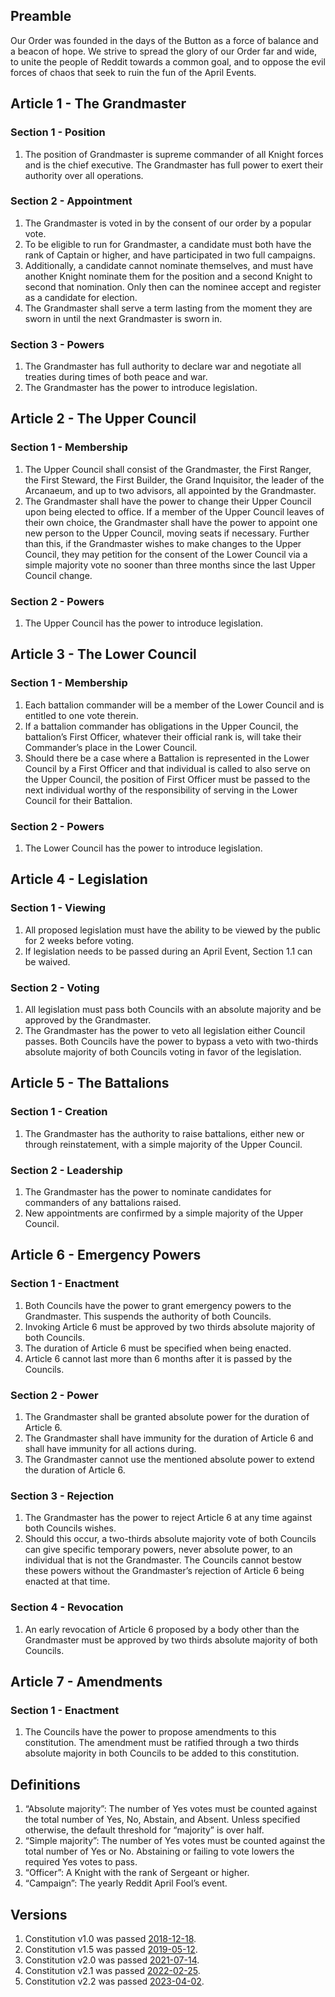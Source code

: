 [Version: 2.4]: #

## Preamble

Our Order was founded in the days of the Button as a force of balance and a beacon of hope. We strive to spread the glory of our Order far and wide, to unite the people of Reddit towards a common goal, and to oppose the evil forces of chaos that seek to ruin the fun of the April Events.

## Article 1 - The Grandmaster

### Section 1 - Position
1. The position of Grandmaster is supreme commander of all Knight forces and is the chief executive. The Grandmaster has full power to exert their authority over all operations.

### Section 2 - Appointment
1. The Grandmaster is voted in by the consent of our order by a popular vote.
2. To be eligible to run for Grandmaster, a candidate must both have the rank of Captain or higher, and have participated in two full campaigns.
3. Additionally, a candidate cannot nominate themselves, and must have another Knight nominate them for the position and a second Knight to second that nomination. Only then can the nominee accept and register as a candidate for election.
3. The Grandmaster shall serve a term lasting from the moment they are sworn in until the next Grandmaster is sworn in.

### Section 3 - Powers
1. The Grandmaster has full authority to declare war and negotiate all treaties during times of both peace and war.
2. The Grandmaster has the power to introduce legislation.

## Article 2 - The Upper Council

### Section 1 - Membership
1. The Upper Council shall consist of the Grandmaster, the First Ranger, the First Steward, the First Builder, the Grand Inquisitor, the leader of the Arcanaeum, and up to two advisors, all appointed by the Grandmaster.
2. The Grandmaster shall have the power to change their Upper Council upon being elected to office. If a member of the Upper Council leaves of their own choice, the Grandmaster shall have the power to appoint one new person to the Upper Council, moving seats if necessary. Further than this, if the Grandmaster wishes to make changes to the Upper Council, they may petition for the consent of the Lower Council via a simple majority vote no sooner than three months since the last Upper Council change.

### Section 2 - Powers
1. The Upper Council has the power to introduce legislation.

## Article 3 - The Lower Council

### Section 1 - Membership
1. Each battalion commander will be a member of the Lower Council and is entitled to one vote therein.
2. If a battalion commander has obligations in the Upper Council, the battalion’s First Officer, whatever their official rank is, will take their Commander’s place in the Lower Council.
3. Should there be a case where a Battalion is represented in the Lower Council by a First Officer and that individual is called to also serve on the Upper Council, the position of First Officer must be passed to the next individual worthy of the responsibility of serving in the Lower Council for their Battalion.

### Section 2 - Powers
1. The Lower Council has the power to introduce legislation.

## Article 4 - Legislation

### Section 1 - Viewing
1. All proposed legislation must have the ability to be viewed by the public for 2 weeks before voting.
2. If legislation needs to be passed during an April Event, Section 1.1 can be waived.

### Section 2 - Voting
1. All legislation must pass both Councils with an absolute majority and be approved by the Grandmaster.
2. The Grandmaster has the power to veto all legislation either Council passes. Both Councils have the power to bypass a veto with two-thirds absolute majority of both Councils voting in favor of the legislation.

## Article 5 - The Battalions

### Section 1 - Creation
1. The Grandmaster has the authority to raise battalions, either new or through reinstatement, with a simple majority of the Upper Council.

### Section 2 - Leadership
1. The Grandmaster has the power to nominate candidates for commanders of any battalions raised.
2. New appointments are confirmed by a simple majority of the Upper Council.

## Article 6 - Emergency Powers

### Section 1 - Enactment
1. Both Councils have the power to grant emergency powers to the Grandmaster. This suspends the authority of both Councils.
2. Invoking Article 6 must be approved by two thirds absolute majority of both Councils.
3. The duration of Article 6 must be specified when being enacted.
4. Article 6 cannot last more than 6 months after it is passed by the Councils.

### Section 2 - Power
1. The Grandmaster shall be granted absolute power for the duration of Article 6.
2. The Grandmaster shall have immunity for the duration of Article 6 and shall have immunity for all actions during.
3. The Grandmaster cannot use the mentioned absolute power to extend the duration of Article 6.

### Section 3 - Rejection
1. The Grandmaster has the power to reject Article 6 at any time against both Councils wishes.
2. Should this occur, a two-thirds absolute majority vote of both Councils can give specific temporary powers, never absolute power, to an individual that is not the Grandmaster. The Councils cannot bestow these powers without the Grandmaster’s rejection of Article 6 being enacted at that time.

### Section 4 - Revocation
1. An early revocation of Article 6 proposed by a body other than the Grandmaster must be approved by two thirds absolute majority of both Councils.

## Article 7 - Amendments

### Section 1 - Enactment
1. The Councils have the power to propose amendments to this constitution. The amendment must be ratified through a two thirds absolute majority in both Councils to be added to this constitution.

## Definitions

1. “Absolute majority”: The number of Yes votes must be counted against the total number of Yes, No, Abstain, and Absent. Unless specified otherwise, the default threshold for “majority” is over half.
2. “Simple majority”: The number of Yes votes must be counted against the total number of Yes or No. Abstaining or failing to vote lowers the required Yes votes to pass.
3. “Officer”: A Knight with the rank of Sergeant or higher.
4. “Campaign”: The yearly Reddit April Fool’s event.

## Versions

1. Constitution v1.0 was passed [2018-12-18](/Laws/6-301%20Constitution.md).
2. Constitution v1.5 was passed [2019-05-12](/Laws/6-303%20Vindicator%20Maximus%20Act.md).
3. Constitution v2.0 was passed [2021-07-14](/Laws/7-301%20Constitutional%20Rearrangement%20Act.md).
4. Constitution v2.1 was passed [2022-02-25](/Laws/7-302%20Constitutional%20Revision%20Act.md).
5. Constitution v2.2 was passed [2023-04-02](/Laws/8-104%20Election%20Act.md).
